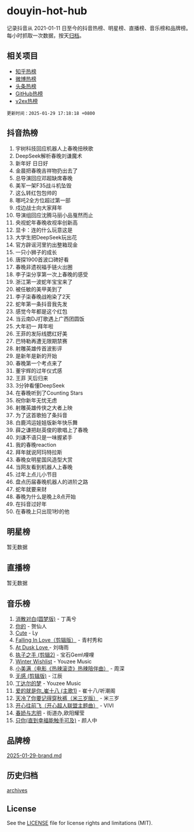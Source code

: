 # douyin-hot-hub

记录抖音从 2021-01-11 日至今的抖音热榜、明星榜、直播榜、音乐榜和品牌榜。每小时抓取一次数据，按天[归档](archives)。

## 相关项目

- [知乎热榜](https://github.com/lonnyzhang423/zhihu-hot-hub)
- [微博热榜](https://github.com/lonnyzhang423/weibo-hot-hub)
- [头条热榜](https://github.com/lonnyzhang423/toutiao-hot-hub)
- [GitHub热榜](https://github.com/lonnyzhang423/github-hot-hub)
- [v2ex热榜](https://github.com/lonnyzhang423/v2ex-hot-hub)


`更新时间：2025-01-29 17:18:18 +0800`

## 抖音热榜

1. 宇树科技回应机器人上春晚扭秧歌
1. DeepSeek解析春晚刘谦魔术
1. 新年好 日日好
1. 金晨把春晚吉祥物扔出去了
1. 总导演回应邓超缺席春晚
1. 美军一架F35战斗机坠毁
1. 这么转红包包帅的
1. 哪吒2全方位超过第一部
1. 戍边战士向大家拜年
1. 导演组回应沈腾马丽小品戛然而止
1. 央视蛇年春晚收视率创新高
1. 显卡：连的什么玩意这是
1. 大学生把DeepSeek玩出花
1. 官方辟谣河里钓出整箱现金
1. 一只小狮子的成长
1. 唐探1900首波口碑好看
1. 春晚非遗祝福手链火出圈
1. 李子柒分享第一次上春晚的感受
1. 浙江第一波蛇年宝宝来了
1. 被任敏的美甲美到了
1. 李子柒春晚战袍染了2天
1. 蛇年第一条抖音我先发
1. 感觉今年都是这个红包
1. 当云南DJ打歌遇上广西团圆饭
1. 大年初一 拜年啦
1. 王菲的发际线腮红好美
1. 巴特勒再遭无限期禁赛
1. 射雕英雄传首波影评
1. 是新年是新的开始
1. 春晚第一个考点来了
1. 董宇辉的过年仪式感
1. 王菲 天后归来
1. 3分钟看懂DeepSeek
1. 在春晚听到了Counting Stars
1. 祝你新年无忧无虑
1. 射雕英雄传侠之大者上映
1. 为了这首歌拍了条抖音
1. 白鹿鸿运娃娃版新年快乐舞
1. 薛之谦把赵英俊的歌唱上了春晚
1. 刘谦不语只是一味握紧手
1. 我的春晚reaction
1. 拜年就说阿玛特拉斯
1. 春晚女明星国风造型大赏
1. 当网友看到机器人上春晚
1. 过年上点儿小节目
1. 盘点历届春晚机器人的进阶之路
1. 蛇年就要来财
1. 春晚为什么是晚上8点开始
1. 在抖音过好年
1. 在春晚上只出现1秒的他

## 明星榜

暂无数据

## 直播榜

暂无数据

## 音乐榜

1. [消散对白(圆梦版)](https://sf5-hl-cdn-tos.douyinstatic.com/obj/tos-cn-ve-2774/og4jB5I5IizzoZVAAAzWgBMAsMDWoArfwBOiFs) - 丁禹兮
1. [你的](https://sf5-hl-cdn-tos.douyinstatic.com/obj/tos-cn-ve-2774/oYuIeKf42jB7sEV6B2upMdpYAgfrQWj0FeRegh) - 贺仙人
1. [Cute](https://sf5-hl-cdn-tos.douyinstatic.com/obj/tos-cn-ve-2774/o4IbIzHWKAAB4wsS5qMBRiiAlEBGTpQRNfFvuo) - Ly
1. [Falling In Love（剪辑版）](https://sf5-hl-cdn-tos.douyinstatic.com/obj/tos-cn-ve-2774/o8ajpA8zzgBPahbBIO8AcKGBLJezFCRd1wfP9f) - 青村秀和
1. [ At Dusk  Love ](https://sf5-hl-cdn-tos.douyinstatic.com/obj/tos-cn-ve-2774/o8CrpCf5CaYgI4ZrtQgMQAFEfuGqNnRSDQAPBc) - 刘嗨雨
1. [执子之手 (剪辑2)](https://sf6-cdn-tos.douyinstatic.com/obj/tos-cn-ve-2774/oUoZLQjCc31XzqsBnBQUNgeKtYPBcgbFDwtfcu) - 宝石Gem\哩哩
1. [Winter Wishlist](https://sf5-hl-cdn-tos.douyinstatic.com/obj/tos-cn-ve-2774/oIIgUOeamCFCVAzxN6MFRLIBlLGpUqQxeeHrLE) - Youzee Music
1. [小美满（电影《热辣滚烫》热辣陪伴曲）](https://sf5-hl-cdn-tos.douyinstatic.com/obj/tos-cn-ve-2774/o0GAn2lSgfZIDUgtevCGDQYnFg4CwnrBaxbTZL) - 周深
1. [无感 (剪辑版)](https://sf5-hl-cdn-tos.douyinstatic.com/obj/tos-cn-ve-2774/o0eIsUzJBDlQaQFC5OFlgbMEZC1TFYBftOBn6p) - 江辰
1. [丁达尔的梦](https://sf5-hl-cdn-tos.douyinstatic.com/obj/tos-cn-ve-2774/oMU3WirUZBVQkAC9ccG5P2IQirziZM2RTInUY) - Youzee Music
1. [爱的就是你_崔十八 (主歌1)](https://sf5-hl-cdn-tos.douyinstatic.com/obj/tos-cn-ve-2774/oI5BO5DhFZ6UTcNCnZaOCBLtZ7WIMQGfgnXf5E) - 崔十八/听潮阁
1. [天冷了你要记得穿秋裤（米三岁版）](https://sf5-hl-cdn-tos.douyinstatic.com/obj/tos-cn-ve-2774/oQlIwVIDWiZ6BQilAorS7MA0AgCkQDvcZAdm1) - 米三岁
1. [开心往前飞（开心超人联盟主题曲）](https://sf5-hl-cdn-tos.douyinstatic.com/obj/tos-cn-ve-2774/9d8fb7c82cf1421fb93a9fe925275e0a) - VIVI
1. [春娇与志明](https://sf5-hl-cdn-tos.douyinstatic.com/obj/tos-cn-ve-2774/e530d8fceb7044b39707d7f9ff54add1) - 街道办,欧阳耀莹
1. [只你(直到幸福能触手可及)](https://sf5-hl-cdn-tos.douyinstatic.com/obj/tos-cn-ve-2774/o0lBkRDzFTeaVSUz3ZZSCBVtZ5DIMQGfgmEAuE) - 颜人中

## 品牌榜

[2025-01-29-brand.md](archives/2025-01-29-brand.md)

## 历史归档

[archives](archives)

## License

See the [LICENSE](LICENSE) file for license rights and limitations (MIT).
